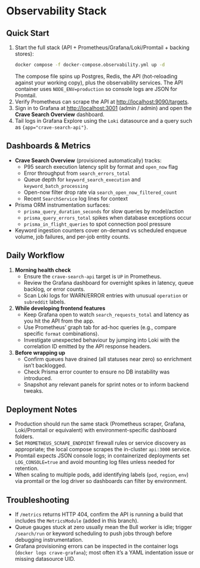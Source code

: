 # Observability Stack

## Quick Start

1. Start the full stack (API + Prometheus/Grafana/Loki/Promtail + backing stores):
   ```bash
   docker compose -f docker-compose.observability.yml up -d
   ```
   The compose file spins up Postgres, Redis, the API (hot-reloading against your working copy), plus the observability services. The API container uses `NODE_ENV=production` so console logs are JSON for Promtail.
2. Verify Prometheus can scrape the API at [http://localhost:9090/targets](http://localhost:9090/targets).
3. Sign in to Grafana at [http://localhost:3001](http://localhost:3001) (admin / admin) and open the **Crave Search Overview** dashboard.
4. Tail logs in Grafana Explore using the `Loki` datasource and a query such as `{app="crave-search-api"}`.

## Dashboards & Metrics

- **Crave Search Overview** (provisioned automatically) tracks:
  - P95 search execution latency split by format and `open_now` flag
  - Error throughput from `search_errors_total`
  - Queue depth for `keyword_search_execution` and `keyword_batch_processing`
  - Open-now filter drop rate via `search_open_now_filtered_count`
  - Recent `SearchService` log lines for context
- Prisma ORM instrumentation surfaces:
  - `prisma_query_duration_seconds` for slow queries by model/action
  - `prisma_query_errors_total` spikes when database exceptions occur
  - `prisma_in_flight_queries` to spot connection pool pressure
- Keyword ingestion counters cover on-demand vs scheduled enqueue volume, job failures, and per-job entity counts.

## Daily Workflow

1. **Morning health check**
   - Ensure the `crave-search-api` target is `UP` in Prometheus.
   - Review the Grafana dashboard for overnight spikes in latency, queue backlog, or error counts.
   - Scan Loki logs for WARN/ERROR entries with unusual `operation` or `subreddit` labels.
2. **While developing frontend features**
   - Keep Grafana open to watch `search_requests_total` and latency as you hit the API from the app.
   - Use Prometheus’ graph tab for ad-hoc queries (e.g., compare specific `format` combinations).
   - Investigate unexpected behaviour by jumping into Loki with the correlation ID emitted by the API response headers.
3. **Before wrapping up**
   - Confirm queues have drained (all statuses near zero) so enrichment isn’t backlogged.
   - Check Prisma error counter to ensure no DB instability was introduced.
   - Snapshot any relevant panels for sprint notes or to inform backend tweaks.

## Deployment Notes

- Production should run the same stack (Prometheus scraper, Grafana, Loki/Promtail or equivalent) with environment-specific dashboard folders.
- Set `PROMETHEUS_SCRAPE_ENDPOINT` firewall rules or service discovery as appropriate; the local compose scrapes the in-cluster `api:3000` service.
- Promtail expects JSON console logs; in containerized deployments set `LOG_CONSOLE=true` and avoid mounting log files unless needed for retention.
- When scaling to multiple pods, add identifying labels (`pod`, `region`, `env`) via promtail or the log driver so dashboards can filter by environment.

## Troubleshooting

- If `/metrics` returns HTTP 404, confirm the API is running a build that includes the `MetricsModule` (added in this branch).
- Queue gauges stuck at zero usually mean the Bull worker is idle; trigger `/search/run` or keyword scheduling to push jobs through before debugging instrumentation.
- Grafana provisioning errors can be inspected in the container logs (`docker logs crave-grafana`); most often it’s a YAML indentation issue or missing datasource UID.
